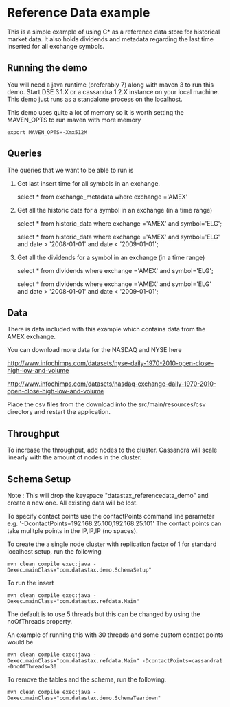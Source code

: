 Reference Data example
========================================================

This is a simple example of using C* as a reference data store for historical market data. It also holds dividends and metadata regarding the last time inserted for all exchange symbols. 

## Running the demo 

You will need a java runtime (preferably 7) along with maven 3 to run this demo. Start DSE 3.1.X or a cassandra 1.2.X instance on your local machine. This demo just runs as a standalone process on the localhost.

This demo uses quite a lot of memory so it is worth setting the MAVEN_OPTS to run maven with more memory

    export MAVEN_OPTS=-Xmx512M

## Queries

The queries that we want to be able to run is 

1. Get last insert time for all symbols in an exchange. 

	select * from exchange_metadata where exchange ='AMEX'
	
2. Get all the historic data for a symbol in an exchange (in a time range)

	select * from historic_data where exchange ='AMEX' and symbol='ELG';

	select * from historic_data where exchange ='AMEX' and symbol='ELG' and date > '2008-01-01' and date < '2009-01-01';

3. Get all the dividends for a symbol in an exchange (in a time range)

	select * from dividends where exchange ='AMEX' and symbol='ELG';
	
	select * from dividends where exchange ='AMEX' and symbol='ELG' and date > '2008-01-01' and date < '2009-01-01';

## Data 

There is data included with this example which contains data from the AMEX exchange. 

You can download more data for the NASDAQ and NYSE here

http://www.infochimps.com/datasets/nyse-daily-1970-2010-open-close-high-low-and-volume

http://www.infochimps.com/datasets/nasdaq-exchange-daily-1970-2010-open-close-high-low-and-volume

Place the csv files from the download into the src/main/resources/csv directory and restart the application. 

## Throughput 

To increase the throughput, add nodes to the cluster. Cassandra will scale linearly with the amount of nodes in the cluster.

## Schema Setup
Note : This will drop the keyspace "datastax_referencedata_demo" and create a new one. All existing data will be lost. 

To specify contact points use the contactPoints command line parameter e.g. '-DcontactPoints=192.168.25.100,192.168.25.101'
The contact points can take mulitple points in the IP,IP,IP (no spaces).

To create the a single node cluster with replication factor of 1 for standard localhost setup, run the following

    mvn clean compile exec:java -Dexec.mainClass="com.datastax.demo.SchemaSetup"

To run the insert

    mvn clean compile exec:java -Dexec.mainClass="com.datastax.refdata.Main"
    
The default is to use 5 threads but this can be changed by using the noOfThreads property. 

An example of running this with 30 threads and some custom contact points would be 

	mvn clean compile exec:java -Dexec.mainClass="com.datastax.refdata.Main" -DcontactPoints=cassandra1 -DnoOfThreads=30
	
To remove the tables and the schema, run the following.

    mvn clean compile exec:java -Dexec.mainClass="com.datastax.demo.SchemaTeardown"
	
